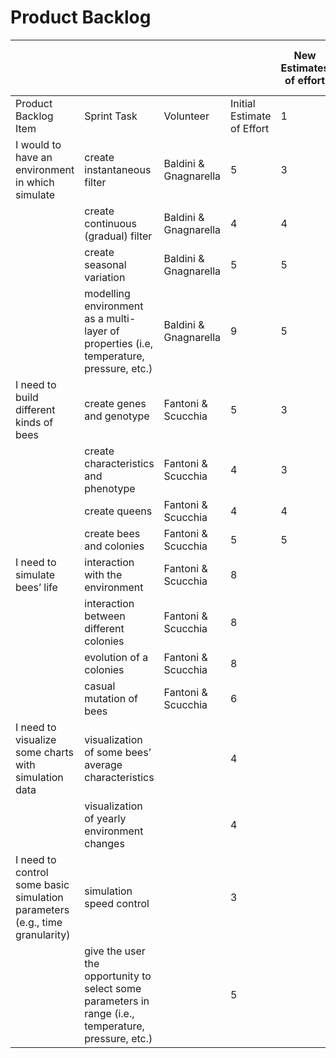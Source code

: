 # Product Backlog

|                                                                             	|                                                                                                      	|                       	|                            	| New Estimates of effort 	| remaining at the end of day 	|   	|   	|   	|   	|   	|   	|   	|   	|   	|
|-----------------------------------------------------------------------------	|------------------------------------------------------------------------------------------------------	|-----------------------	|----------------------------	|-------------------------	|-----------------------------	|---	|---	|---	|---	|---	|---	|---	|---	|---	|
| Product Backlog Item                                                        	| Sprint Task                                                                                          	| Volunteer             	| Initial Estimate of Effort 	| 1                       	| 2                           	| 3 	| 4 	| 5 	| 6 	|   	|   	|   	|   	|   	|
| I would to have an environment in which simulate                            	| create instantaneous filter                                                                          	| Baldini & Gnagnarella 	| 5                          	| 3                       	| 3                           	| 1 	| 1 	|   	|   	|   	|   	|   	|   	|   	|
|                                                                             	| create continuous (gradual) filter                                                                   	| Baldini & Gnagnarella 	| 4                          	| 4                       	| 4                           	| 1 	| 1 	|   	|   	|   	|   	|   	|   	|   	|
|                                                                             	| create seasonal variation                                                                            	| Baldini & Gnagnarella 	| 5                          	| 5                       	| 5                           	| 5 	| 1 	|   	|   	|   	|   	|   	|   	|   	|
|                                                                             	| modelling environment as a multi-layer of properties (i.e, temperature, pressure, etc.)              	| Baldini & Gnagnarella 	| 9                          	| 5                       	| 2                           	| 2 	| 2 	|   	|   	|   	|   	|   	|   	|   	|
| I need to build different kinds of bees                                     	| create genes and genotype                                                                            	| Fantoni & Scucchia    	| 5                          	| 3                       	| 3                           	| 1 	| 1 	| 0 	|   	|   	|   	|   	|   	|   	|
|                                                                             	| create characteristics and phenotype                                                                 	| Fantoni & Scucchia    	| 4                          	| 3                       	| 3                           	| 1 	| 1 	| 0 	|   	|   	|   	|   	|   	|   	|
|                                                                             	| create queens                                                                                        	| Fantoni & Scucchia    	| 4                          	| 4                       	| 4                           	| 4 	| 4 	| 2 	|   	|   	|   	|   	|   	|   	|
|                                                                             	| create bees and colonies                                                                             	| Fantoni & Scucchia    	| 5                          	| 5                       	| 5                           	| 5 	| 5 	| 4 	|   	|   	|   	|   	|   	|   	|
| I need to simulate bees’ life                                               	| interaction with the environment                                                                     	| Fantoni & Scucchia    	| 8                          	|                         	|                             	|   	|   	|   	|   	|   	|   	|   	|   	|   	|
|                                                                             	| interaction between different colonies                                                               	| Fantoni & Scucchia    	| 8                          	|                         	|                             	|   	|   	|   	|   	|   	|   	|   	|   	|   	|
|                                                                             	| evolution of a colonies                                                                              	| Fantoni & Scucchia    	| 8                          	|                         	|                             	|   	|   	|   	|   	|   	|   	|   	|   	|   	|
|                                                                             	| casual mutation of bees                                                                              	| Fantoni & Scucchia    	| 6                          	|                         	|                             	|   	|   	|   	|   	|   	|   	|   	|   	|   	|
| I need to visualize some charts with simulation data                        	| visualization of some bees’ average characteristics                                                  	|                       	| 4                          	|                         	|                             	|   	|   	|   	|   	|   	|   	|   	|   	|   	|
|                                                                             	| visualization of yearly environment changes                                                          	|                       	| 4                          	|                         	|                             	|   	|   	|   	|   	|   	|   	|   	|   	|   	|
| I need to control some basic simulation parameters (e.g., time granularity) 	| simulation speed control                                                                             	|                       	| 3                          	|                         	|                             	|   	|   	|   	|   	|   	|   	|   	|   	|   	|
|                                                                             	| give the user the opportunity to select some parameters in range (i.e., temperature, pressure, etc.) 	|                       	| 5                          	|                         	|                             	|   	|   	|   	|   	|   	|   	|   	|   	|   	|